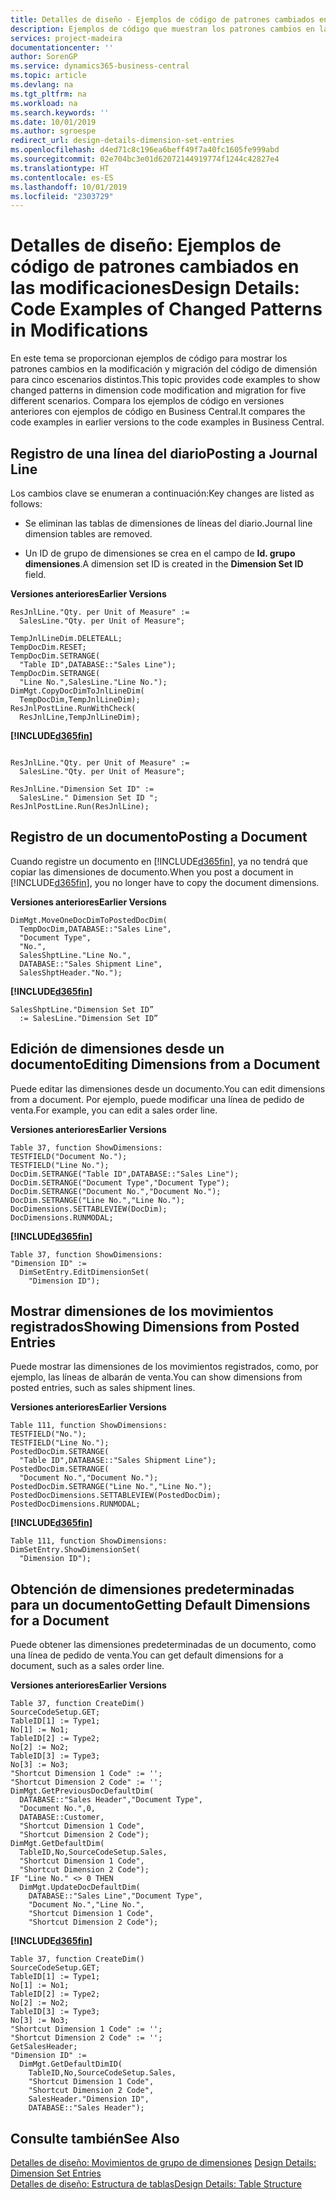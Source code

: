 ```yaml
---
title: Detalles de diseño - Ejemplos de código de patrones cambiados en las modificaciones | Documentos de Microsoft
description: Ejemplos de código que muestran los patrones cambios en la modificación y migración del código de dimensión para cinco escenarios distintos. Compara los ejemplos de código en versiones anteriores con ejemplos de código en Business Central.
services: project-madeira
documentationcenter: ''
author: SorenGP
ms.service: dynamics365-business-central
ms.topic: article
ms.devlang: na
ms.tgt_pltfrm: na
ms.workload: na
ms.search.keywords: ''
ms.date: 10/01/2019
ms.author: sgroespe
redirect_url: design-details-dimension-set-entries
ms.openlocfilehash: d4ed71c8c196ea6beff49f7a40fc1605fe999abd
ms.sourcegitcommit: 02e704bc3e01d62072144919774f1244c42827e4
ms.translationtype: HT
ms.contentlocale: es-ES
ms.lasthandoff: 10/01/2019
ms.locfileid: "2303729"
---
```

# <a name="design-details-code-examples-of-changed-patterns-in-modifications"></a><span data-ttu-id="fbc2e-104">Detalles de diseño: Ejemplos de código de patrones cambiados en las modificaciones</span><span class="sxs-lookup"><span data-stu-id="fbc2e-104">Design Details: Code Examples of Changed Patterns in Modifications</span></span>
<span data-ttu-id="fbc2e-105">En este tema se proporcionan ejemplos de código para mostrar los patrones cambios en la modificación y migración del código de dimensión para cinco escenarios distintos.</span><span class="sxs-lookup"><span data-stu-id="fbc2e-105">This topic provides code examples to show changed patterns in dimension code modification and migration for five different scenarios.</span></span> <span data-ttu-id="fbc2e-106">Compara los ejemplos de código en versiones anteriores con ejemplos de código en Business Central.</span><span class="sxs-lookup"><span data-stu-id="fbc2e-106">It compares the code examples in earlier versions to the code examples in Business Central.</span></span>

## <a name="posting-a-journal-line"></a><span data-ttu-id="fbc2e-107">Registro de una línea del diario</span><span class="sxs-lookup"><span data-stu-id="fbc2e-107">Posting a Journal Line</span></span>  
<span data-ttu-id="fbc2e-108">Los cambios clave se enumeran a continuación:</span><span class="sxs-lookup"><span data-stu-id="fbc2e-108">Key changes are listed as follows:</span></span>  

- <span data-ttu-id="fbc2e-109">Se eliminan las tablas de dimensiones de líneas del diario.</span><span class="sxs-lookup"><span data-stu-id="fbc2e-109">Journal line dimension tables are removed.</span></span>  

- <span data-ttu-id="fbc2e-110">Un ID de grupo de dimensiones se crea en el campo de **Id. grupo dimensiones**.</span><span class="sxs-lookup"><span data-stu-id="fbc2e-110">A dimension set ID is created in the **Dimension Set ID** field.</span></span>  

<span data-ttu-id="fbc2e-111">**Versiones anteriores**</span><span class="sxs-lookup"><span data-stu-id="fbc2e-111">**Earlier Versions**</span></span>  

```  
ResJnlLine."Qty. per Unit of Measure" :=   
  SalesLine."Qty. per Unit of Measure";  

TempJnlLineDim.DELETEALL;  
TempDocDim.RESET;  
TempDocDim.SETRANGE(  
  "Table ID",DATABASE::"Sales Line");  
TempDocDim.SETRANGE(  
  "Line No.",SalesLine."Line No.");  
DimMgt.CopyDocDimToJnlLineDim(  
  TempDocDim,TempJnlLineDim);  
ResJnlPostLine.RunWithCheck(  
  ResJnlLine,TempJnlLineDim);  

```  

 **[!INCLUDE[d365fin](includes/d365fin_md.md)]**  

```  

ResJnlLine."Qty. per Unit of Measure" :=   
  SalesLine."Qty. per Unit of Measure";  

ResJnlLine."Dimension Set ID" :=   
  SalesLine." Dimension Set ID ";  
ResJnlPostLine.Run(ResJnlLine);  

```  

## <a name="posting-a-document"></a><span data-ttu-id="fbc2e-112">Registro de un documento</span><span class="sxs-lookup"><span data-stu-id="fbc2e-112">Posting a Document</span></span>  
 <span data-ttu-id="fbc2e-113">Cuando registre un documento en [!INCLUDE[d365fin](includes/d365fin_md.md)], ya no tendrá que copiar las dimensiones de documento.</span><span class="sxs-lookup"><span data-stu-id="fbc2e-113">When you post a document in [!INCLUDE[d365fin](includes/d365fin_md.md)], you no longer have to copy the document dimensions.</span></span>  

 <span data-ttu-id="fbc2e-114">**Versiones anteriores**</span><span class="sxs-lookup"><span data-stu-id="fbc2e-114">**Earlier Versions**</span></span>  

```  
DimMgt.MoveOneDocDimToPostedDocDim(  
  TempDocDim,DATABASE::"Sales Line",  
  "Document Type",  
  "No.",  
  SalesShptLine."Line No.",  
  DATABASE::"Sales Shipment Line",  
  SalesShptHeader."No.");  
```  

 **[!INCLUDE[d365fin](includes/d365fin_md.md)]**  

```  
SalesShptLine."Dimension Set ID”  
  := SalesLine."Dimension Set ID”  
```  

## <a name="editing-dimensions-from-a-document"></a><span data-ttu-id="fbc2e-115">Edición de dimensiones desde un documento</span><span class="sxs-lookup"><span data-stu-id="fbc2e-115">Editing Dimensions from a Document</span></span>  
 <span data-ttu-id="fbc2e-116">Puede editar las dimensiones desde un documento.</span><span class="sxs-lookup"><span data-stu-id="fbc2e-116">You can edit dimensions from a document.</span></span> <span data-ttu-id="fbc2e-117">Por ejemplo, puede modificar una línea de pedido de venta.</span><span class="sxs-lookup"><span data-stu-id="fbc2e-117">For example, you can edit a sales order line.</span></span>  

 <span data-ttu-id="fbc2e-118">**Versiones anteriores**</span><span class="sxs-lookup"><span data-stu-id="fbc2e-118">**Earlier Versions**</span></span>  

```  
Table 37, function ShowDimensions:  
TESTFIELD("Document No.");  
TESTFIELD("Line No.");  
DocDim.SETRANGE("Table ID",DATABASE::"Sales Line");  
DocDim.SETRANGE("Document Type","Document Type");  
DocDim.SETRANGE("Document No.","Document No.");  
DocDim.SETRANGE("Line No.","Line No.");  
DocDimensions.SETTABLEVIEW(DocDim);  
DocDimensions.RUNMODAL;  
```  

 **[!INCLUDE[d365fin](includes/d365fin_md.md)]**  

```  
Table 37, function ShowDimensions:  
"Dimension ID" :=   
  DimSetEntry.EditDimensionSet(  
    "Dimension ID");  
```  

## <a name="showing-dimensions-from-posted-entries"></a><span data-ttu-id="fbc2e-119">Mostrar dimensiones de los movimientos registrados</span><span class="sxs-lookup"><span data-stu-id="fbc2e-119">Showing Dimensions from Posted Entries</span></span>  
 <span data-ttu-id="fbc2e-120">Puede mostrar las dimensiones de los movimientos registrados, como, por ejemplo, las líneas de albarán de venta.</span><span class="sxs-lookup"><span data-stu-id="fbc2e-120">You can show dimensions from posted entries, such as sales shipment lines.</span></span>  

 <span data-ttu-id="fbc2e-121">**Versiones anteriores**</span><span class="sxs-lookup"><span data-stu-id="fbc2e-121">**Earlier Versions**</span></span>  

```  
Table 111, function ShowDimensions:  
TESTFIELD("No.");  
TESTFIELD("Line No.");  
PostedDocDim.SETRANGE(  
  "Table ID",DATABASE::"Sales Shipment Line");  
PostedDocDim.SETRANGE(  
  "Document No.","Document No.");  
PostedDocDim.SETRANGE("Line No.","Line No.");  
PostedDocDimensions.SETTABLEVIEW(PostedDocDim);  
PostedDocDimensions.RUNMODAL;  
```  

 **[!INCLUDE[d365fin](includes/d365fin_md.md)]**  

```  
Table 111, function ShowDimensions:  
DimSetEntry.ShowDimensionSet(  
  "Dimension ID");  
```  

## <a name="getting-default-dimensions-for-a-document"></a><span data-ttu-id="fbc2e-122">Obtención de dimensiones predeterminadas para un documento</span><span class="sxs-lookup"><span data-stu-id="fbc2e-122">Getting Default Dimensions for a Document</span></span>  
 <span data-ttu-id="fbc2e-123">Puede obtener las dimensiones predeterminadas de un documento, como una línea de pedido de venta.</span><span class="sxs-lookup"><span data-stu-id="fbc2e-123">You can get default dimensions for a document, such as a sales order line.</span></span>  

 <span data-ttu-id="fbc2e-124">**Versiones anteriores**</span><span class="sxs-lookup"><span data-stu-id="fbc2e-124">**Earlier Versions**</span></span>  

```  
Table 37, function CreateDim()  
SourceCodeSetup.GET;  
TableID[1] := Type1;  
No[1] := No1;  
TableID[2] := Type2;  
No[2] := No2;  
TableID[3] := Type3;  
No[3] := No3;  
"Shortcut Dimension 1 Code" := '';  
"Shortcut Dimension 2 Code" := '';  
DimMgt.GetPreviousDocDefaultDim(  
  DATABASE::"Sales Header","Document Type",  
  "Document No.",0,  
  DATABASE::Customer,  
  "Shortcut Dimension 1 Code",  
  "Shortcut Dimension 2 Code");  
DimMgt.GetDefaultDim(  
  TableID,No,SourceCodeSetup.Sales,  
  "Shortcut Dimension 1 Code",  
  "Shortcut Dimension 2 Code");  
IF "Line No." <> 0 THEN  
  DimMgt.UpdateDocDefaultDim(  
    DATABASE::"Sales Line","Document Type",  
    "Document No.","Line No.",  
    "Shortcut Dimension 1 Code",  
    "Shortcut Dimension 2 Code");  
```  

 **[!INCLUDE[d365fin](includes/d365fin_md.md)]**  

```  
Table 37, function CreateDim()  
SourceCodeSetup.GET;  
TableID[1] := Type1;  
No[1] := No1;  
TableID[2] := Type2;  
No[2] := No2;  
TableID[3] := Type3;  
No[3] := No3;  
"Shortcut Dimension 1 Code" := '';  
"Shortcut Dimension 2 Code" := '';  
GetSalesHeader;  
"Dimension ID" :=  
  DimMgt.GetDefaultDimID(  
    TableID,No,SourceCodeSetup.Sales,  
    "Shortcut Dimension 1 Code",  
    "Shortcut Dimension 2 Code",  
    SalesHeader."Dimension ID",  
    DATABASE::"Sales Header");

```  

## <a name="see-also"></a><span data-ttu-id="fbc2e-125">Consulte también</span><span class="sxs-lookup"><span data-stu-id="fbc2e-125">See Also</span></span>  
<span data-ttu-id="fbc2e-126">[Detalles de diseño: Movimientos de grupo de dimensiones](design-details-dimension-set-entries.md) </span><span class="sxs-lookup"><span data-stu-id="fbc2e-126">[Design Details: Dimension Set Entries](design-details-dimension-set-entries.md) </span></span>  
[<span data-ttu-id="fbc2e-127">Detalles de diseño: Estructura de tablas</span><span class="sxs-lookup"><span data-stu-id="fbc2e-127">Design Details: Table Structure</span></span>](design-details-table-structure.md)   
